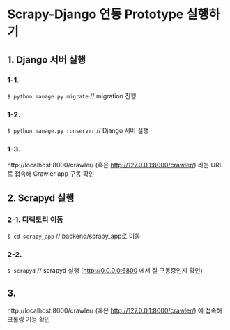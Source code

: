 # Scrapy-Django 연동 Prototype 실행하기

## 1. Django 서버 실행

### 1-1.
`$ python manage.py migrate` // migration 진행

### 1-2.
`$ python manage.py runserver` // Django 서버 실행

### 1-3.
http://localhost:8000/crawler/ (혹은 http://127.0.0.1:8000/crawler/) 라는 URL로 접속해 Crawler app 구동 확인




## 2. Scrapyd 실행

### 2-1. 디렉토리 이동

`$ cd scrapy_app` // backend/scrapy_app로 이동

### 2-2.
`$ scrapyd` // scrapyd 실행 (http://0.0.0.0:6800 에서 잘 구동중인지 확인)


## 3. 

http://localhost:8000/crawler/ (혹은 http://127.0.0.1:8000/crawler/) 에 접속해 크롤링 기능 확인